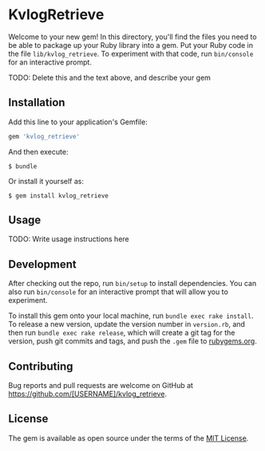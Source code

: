# KvlogRetrieve

Welcome to your new gem! In this directory, you'll find the files you need to be able to package up your Ruby library into a gem. Put your Ruby code in the file `lib/kvlog_retrieve`. To experiment with that code, run `bin/console` for an interactive prompt.

TODO: Delete this and the text above, and describe your gem

## Installation

Add this line to your application's Gemfile:

```ruby
gem 'kvlog_retrieve'
```

And then execute:

    $ bundle

Or install it yourself as:

    $ gem install kvlog_retrieve

## Usage

TODO: Write usage instructions here

## Development

After checking out the repo, run `bin/setup` to install dependencies. You can also run `bin/console` for an interactive prompt that will allow you to experiment.

To install this gem onto your local machine, run `bundle exec rake install`. To release a new version, update the version number in `version.rb`, and then run `bundle exec rake release`, which will create a git tag for the version, push git commits and tags, and push the `.gem` file to [rubygems.org](https://rubygems.org).

## Contributing

Bug reports and pull requests are welcome on GitHub at https://github.com/[USERNAME]/kvlog_retrieve.

## License

The gem is available as open source under the terms of the [MIT License](https://opensource.org/licenses/MIT).
